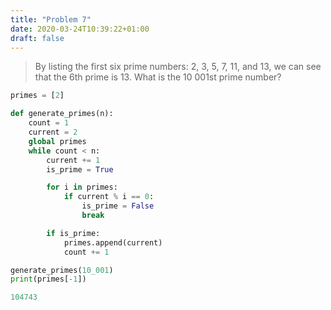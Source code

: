```yaml
---
title: "Problem 7"
date: 2020-03-24T10:39:22+01:00
draft: false
---
```


> By listing the first six prime numbers: 2, 3, 5, 7, 11, and 13, we can see that the 6th prime is 13.
> What is the 10 001st prime number?

```python
primes = [2]

def generate_primes(n):
    count = 1
    current = 2
    global primes
    while count < n:
        current += 1
        is_prime = True

        for i in primes:
            if current % i == 0:
                is_prime = False
                break

        if is_prime:
            primes.append(current)
            count += 1

generate_primes(10_001)
print(primes[-1])

104743
```
